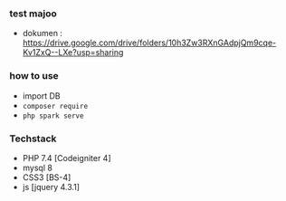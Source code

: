 ### test majoo

- dokumen : https://drive.google.com/drive/folders/10h3Zw3RXnGAdpjQm9cqe-Kv1ZxQ--LXe?usp=sharing

### how to use

- import DB
- `composer require`
- `php spark serve`

### Techstack

- PHP 7.4 [Codeigniter 4]
- mysql 8
- CSS3 [BS-4] 
- js [jquery 4.3.1]